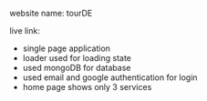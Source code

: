 website name: tourDE


live link: 


* single page application
* loader used for loading state
* used mongoDB for database
* used email and google authentication for login
* home page shows only 3 services 



